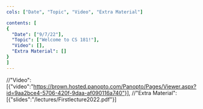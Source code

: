 ```yaml
---
cols: ["Date", "Topic", "Video", "Extra Material"]

contents: [
{
  "Date": ["9/7/22"],
  "Topic": ["Welcome to CS 181!"],
  "Video": [],
  "Extra Material": []
}
]
---
```

//"Video": [{"video":"https://brown.hosted.panopto.com/Panopto/Pages/Viewer.aspx?id=9aa2bce4-5706-420f-9daa-af090116a740"}],
//"Extra Material": [{"slides":"/lectures/Firstlecture2022.pdf"}]